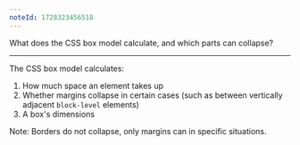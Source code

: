```yaml
---
noteId: 1728323456518
---
```


What does the CSS box model calculate, and which parts can collapse?

---

The CSS box model calculates:

1. How much space an element takes up
2. Whether margins collapse in certain cases (such as between vertically adjacent `block-level` elements)
3. A box's dimensions

Note: Borders do not collapse, only margins can in specific situations.
